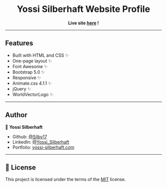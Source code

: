 <h1 align="center">Yossi Silberhaft Website Profile</h1>

<p align="center"><strong> Live site <a href="https://yossi-silberhaft.com">here</a> ! </strong></p>

---

## Features

- Built with HTML and CSS ✨
- One-page layout ✨
- Font Awesome ✨
- Bootstrap 5.0 ✨
- Responsive ✨
- Animate.css 4.1.1 ✨
- jQuery ✨
- WorldVectorLogo ✨

---

## Author

👤 **Yossi Silberhaft**

* Github: [@Silby17](https://github.com/Silby17)
* LinkedIn: [@Yossi_Silberhaft](https://linkedin.com/in/yossi-silberhaft/)
* Portfolio: [yossi-silberhaft.com](https://yossi-silberhaft.com)

---

## 📝 License

This project is licensed under the terms of the [MIT](https://github.com/Silby17/YS-Website-Profile/blob/master/LICENSE.md)
license.